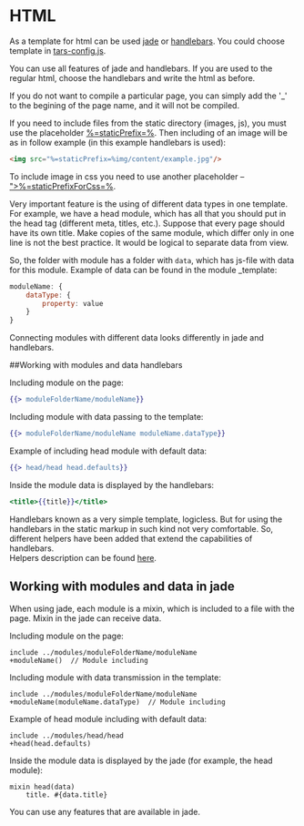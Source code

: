 # HTML


As a template for html can be used [jade](http://jade-lang.com) or [handlebars](http://handlebarsjs.com). You could choose template in [tars-config.js](options.md#templater).

You can use all features of jade and handlebars. If you are used to the regular html, choose the handlebars and write the html as before.

If you do not want to compile a particular page, you can simply add the '_' to the begining of the page name, and it will not be compiled.

If you need to include files from the static directory (images, js), you must use the placeholder [%=staticPrefix=%](options.md#staticPrefix). Then including of an image will be as in follow example (in this example handlebars is used):

```html
<img src="%=staticPrefix=%img/content/example.jpg"/>
```

To include image in css you need to use another placeholder – [">%=staticPrefixForCss=%](options.md#staticPrefixForCss).

Very important feature is the using of different data types in one template. For example, we have a head module, which has all that you should put in the head tag (different meta, titles, etc.). Suppose that every page should have its own title. Make copies of the same module, which differ only in one line is not the best practice. It would be logical to separate data from view.

So, the folder with module has a folder with `data`, which has js-file with data for this module. 
Example of data can be found in the module _template:

```js
moduleName: {
    dataType: {
        property: value
    }
}
```

Connecting modules with different data looks differently in jade and handlebars.


##Working with modules and data handlebars

Including module on the page:

```handlebars
{{> moduleFolderName/moduleName}}
```

Including module with data passing to the template:

```handlebars
{{> moduleFolderName/moduleName moduleName.dataType}}
```

Example of including head module with default data:

```handlebars
{{> head/head head.defaults}}
```

Inside the module data is displayed by the handlebars:

```handlebars
<title>{{title}}</title>
```

Handlebars known as a very simple template, logicless. But for using the handlebars in the static markup in such kind not very comfortable. So, different helpers have been added that extend the capabilities of handlebars.<br/>
Helpers description can be found [here](handlebars-helpers.md).


## Working with modules and data in jade

When using jade, each module is a mixin, which is included to a file with the page. Mixin in the jade can receive data.

Including module on the page:

```jade
include ../modules/moduleFolderName/moduleName
+moduleName()  // Module including
```

Including module with data transmission in the template:

```jade
include ../modules/moduleFolderName/moduleName
+moduleName(moduleName.dataType)  // Module including
```

Example of head module including with default data:

```jade
include ../modules/head/head
+head(head.defaults)
```

Inside the module data is displayed by the jade (for example, the head module):

```jade
mixin head(data)
    title. #{data.title}
```

You can use any features that are available in jade.
